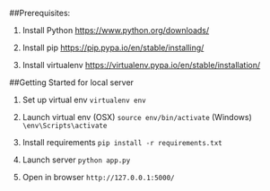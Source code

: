 ##Prerequisites:
1. Install Python
https://www.python.org/downloads/

2. Install pip
https://pip.pypa.io/en/stable/installing/

3. Install virtualenv
https://virtualenv.pypa.io/en/stable/installation/

##Getting Started for local server

1. Set up virtual env
`virtualenv env`

2. Launch virtual env
(OSX) `source env/bin/activate`
(Windows) `\env\Scripts\activate`

3. Install requirements
`pip install -r requirements.txt`

4. Launch server
`python app.py`

5. Open in browser
`http://127.0.0.1:5000/`
